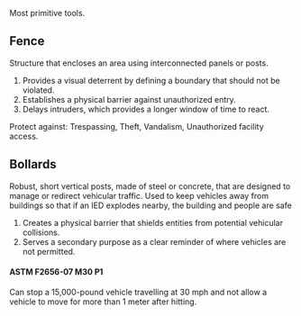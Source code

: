 Most primitive tools.
## Fence
Structure that encloses an area using interconnected panels or posts.
1. Provides a visual deterrent by defining a boundary that should not be violated.
2.  Establishes a physical barrier against unauthorized entry.
3. Delays intruders, which provides a longer window of time to react.

Protect against: Trespassing, Theft, Vandalism, Unauthorized facility access.

## Bollards
Robust, short vertical posts, made of steel or concrete, that are designed to manage or redirect vehicular traffic.
Used to keep vehicles away from buildings so that if an IED explodes nearby, the building and people are safe
1. Creates a physical barrier that shields entities from potential vehicular collisions.
2. Serves a secondary purpose as a clear reminder  of where vehicles are not permitted.
#### ASTM F2656-07 M30 P1
Can stop a 15,000-pound vehicle travelling at 30 mph and not allow a vehicle to move for more than 1 meter after hitting.